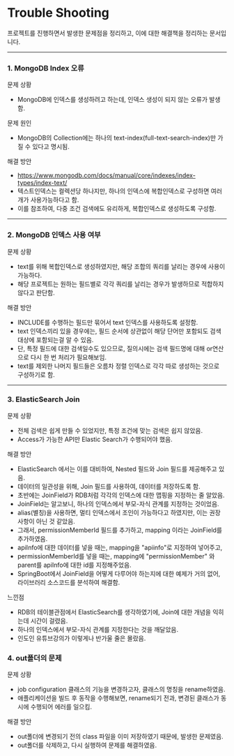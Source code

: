 # Trouble Shooting
프로젝트를 진행하면서 발생한 문제점을 정리하고,
이에 대한 해결책을 정리하는 문서입니다.

---

### 1. MongoDB Index 오류


문제 상황
- MongoDB에 인덱스를 생성하려고 하는데, 인덱스 생성이 되지 않는 오류가 발생함.

문제 원인
- MongoDB의 Collection에는 하나의 text-index(full-text-search-index)만 가질 수 있다고 명시됨.

해결 방안
- https://www.mongodb.com/docs/manual/core/indexes/index-types/index-text/
- 텍스트인덱스는 컬렉션당 하나지만, 하나의 인덱스에 복합인덱스로 구성하면 여러개가 사용가능하다고 함.
- 이를 참조하여, 다중 조건 검색에도 유리하게, 복합인덱스로 생성하도록 구성함.

---

### 2. MongoDB 인덱스 사용 여부


문제 상황
- text를 위해 복합인덱스로 생성하였지만, 해당 조합의 쿼리를 날리는 경우에 사용이 가능하다.
- 해당 프로젝트는 원하는 필드별로 각각 쿼리를 날리는 경우가 발생하므로 적합하지 않다고 판단함.

해결 방안
- INCLUDE를 수행하는 필드만 묶어서 text 인덱스를 사용하도록 설정함.
- text 인덱스끼리 있을 경우에는, 필드 순서에 상관없이 해당 단어만 포함되도 검색대상에 포함되는걸 알 수 있음.
- 단, 특정 필드에 대한 검색일수도 있으므로, 질의시에는 검색 필드명에 대해 or연산으로 다시 한 번 처리가 필요해보임.
- text를 제외한 나머지 필드들은 오름차 정렬 인덱스로 각각 따로 생성하는 것으로 구성하기로 함.

---

### 3. ElasticSearch Join

문제 상황
- 전체 검색은 쉽게 만들 수 있었지만, 특정 조건에 맞는 검색은 쉽지 않았음.
- Access가 가능한 API만 Elastic Search가 수행되어야 했음.

해결 방안
- ElasticSearch 에서는 이를 대비하여, Nested 필드와 Join 필드를 제공해주고 있음.
- 데이터의 일관성을 위해, Join 필드를 사용하여, 데이터를 저장하도록 함.
- 초반에는 JoinField가 RDB처럼 각각의 인덱스에 대한 맵핑을 지정하는 줄 알았음.
- JoinField는 알고보니, 하나의 인덱스에서 부모-자식 관계를 지정하는 것이었음.
- alias(별칭)을 사용하면, 멀티 인덱스에서 조인이 가능하다고 하였지만, 이는 권장 사항이 아닌 것 같았음.
- 그래서, permissionMemberId 필드를 추가하고, mapping 이라는 JoinField를 추가하였음.
- apiInfo에 대한 데이터를 넣을 때는, mapping을 "apiinfo"로 지정하여 넣어주고,
- permissionMemberId를 넣을 때는, mapping에 "permissionMember" 와 parent를 apiInfo에 대한 id를 지정해주었음.
- SpringBoot에서 JoinField을 어떻게 다루어야 하는지에 대한 예제가 거의 없어, 라이브러리 소스코드를 분석하여 해결함.

느낀점
- RDB의 테이블관점에서 ElasticSearch를 생각하였기에, Join에 대한 개념을 익히는데 시간이 걸렸음.
- 하나의 인덱스에서 부모-자식 관계를 지정한다는 것을 깨달았음.
- 인도인 유튜브강의가 이렇게나 반가울 줄은 몰랐음.

### 4. out폴더의 문제

문제 상황
- job configuration 클래스의 기능을 변경하고자, 클래스의 명칭을 rename하였음.
- 애플리케이션을 빌드 후 동작을 수행해보면, rename되기 전과, 변경된 클래스가 동시에 수행되어 에러를 일으킴.

해결 방안
- out폴더에 변경되기 전의 class 파일을 이미 저장하였기 때문에, 발생한 문제였음.
- out폴더를 삭제하고, 다시 실행하여 문제를 해결하였음.